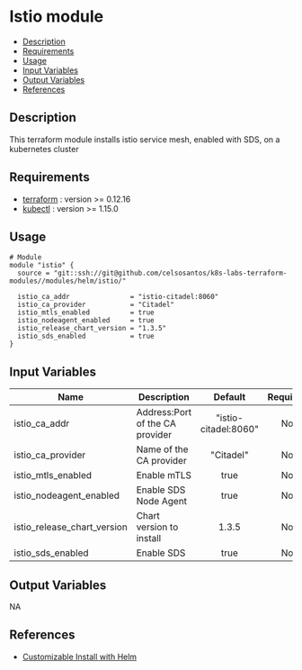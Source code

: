 # Istio module

- [Description](#description)
- [Requirements](#requirements)
- [Usage](#usage)
- [Input Variables](#input-variables)
- [Output Variables](#output-variables)
- [References](#references)

## Description

This terraform module installs istio service mesh, enabled with SDS, on a kubernetes cluster

## Requirements

* [terraform](https://www.terraform.io/downloads.html) : version >= 0.12.16
* [kubectl](https://kubernetes.io/docs/tasks/tools/install-kubectl/) : version >= 1.15.0

## Usage

```hcl
# Module
module "istio" {
  source = "git::ssh://git@github.com/celsosantos/k8s-labs-terraform-modules//modules/helm/istio/"

  istio_ca_addr               = "istio-citadel:8060"
  istio_ca_provider           = "Citadel"
  istio_mtls_enabled          = true
  istio_nodeagent_enabled     = true
  istio_release_chart_version = "1.3.5"
  istio_sds_enabled           = true
}
```

## Input Variables

| Name                        | Description                     |       Default        | Required |
| --------------------------- | ------------------------------- | :------------------: | :------: |
| istio_ca_addr               | Address:Port of the CA provider | "istio-citadel:8060" |    No    |
| istio_ca_provider           | Name of the CA provider         |      "Citadel"       |    No    |
| istio_mtls_enabled          | Enable mTLS                     |         true         |    No    |
| istio_nodeagent_enabled     | Enable SDS Node Agent           |         true         |    No    |
| istio_release_chart_version | Chart version to install        |        1.3.5         |    No    |
| istio_sds_enabled           | Enable SDS                      |         true         |    No    |

## Output Variables

NA

## References

* [Customizable Install with Helm](https://istio.io/docs/setup/install/helm/)

